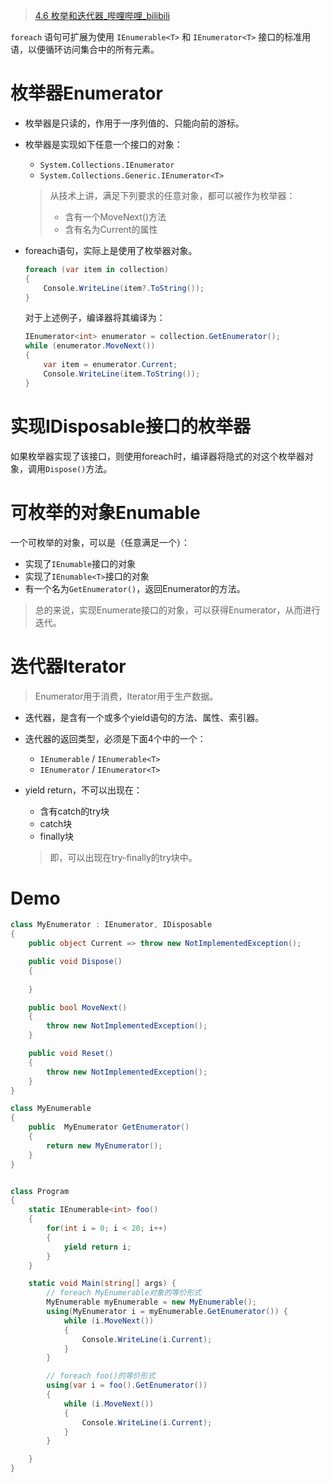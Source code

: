 > [4.6 枚举和迭代器_哔哩哔哩_bilibili](https://www.bilibili.com/video/BV1At411N74o?p=3&vd_source=be746efb77e979ca275e4f65f2d8cda3)



`foreach` 语句可扩展为使用 `IEnumerable<T>` 和 `IEnumerator<T>` 接口的标准用语，以便循环访问集合中的所有元素。



# 枚举器Enumerator

- 枚举器是只读的，作用于一序列值的、只能向前的游标。

- 枚举器是实现如下任意一个接口的对象：

  - `System.Collections.IEnumerator`
  - `System.Collections.Generic.IEnumerator<T>`

  > 从技术上讲，满足下列要求的任意对象，都可以被作为枚举器：
  >
  > - 含有一个MoveNext()方法
  > - 含有名为Current的属性



- foreach语句，实际上是使用了枚举器对象。

  ```cs
  foreach (var item in collection)
  {
      Console.WriteLine(item?.ToString());
  }
  ```

  对于上述例子，编译器将其编译为：

  ```cs
  IEnumerator<int> enumerator = collection.GetEnumerator();
  while (enumerator.MoveNext())
  {
      var item = enumerator.Current;
      Console.WriteLine(item.ToString());
  }
  ```



# 实现IDisposable接口的枚举器

如果枚举器实现了该接口，则使用foreach时，编译器将隐式的对这个枚举器对象，调用`Dispose()`方法。



# 可枚举的对象Enumable

一个可枚举的对象，可以是（任意满足一个）：

- 实现了`IEnumable`接口的对象
- 实现了`IEnumable<T>`接口的对象
- 有一个名为`GetEnumerator()`，返回Enumerator的方法。

> 总的来说，实现Enumerate接口的对象，可以获得Enumerator，从而进行迭代。





#  迭代器Iterator

> Enumerator用于消费，Iterator用于生产数据。



- 迭代器，是含有一个或多个yield语句的方法、属性、索引器。
- 迭代器的返回类型，必须是下面4个中的一个：
  - `IEnumerable` / `IEnumerable<T>`
  - `IEnumerator` / `IEnumerator<T>`

- yield return，不可以出现在：

  - 含有catch的try块
  - catch块
  - finally块

  > 即，可以出现在try-finally的try块中。





 

# Demo

```cs
class MyEnumerator : IEnumerator, IDisposable
{
    public object Current => throw new NotImplementedException();

    public void Dispose()
    {
        
    }

    public bool MoveNext()
    {
        throw new NotImplementedException();
    }

    public void Reset()
    {
        throw new NotImplementedException();
    }
}

class MyEnumerable
{
    public  MyEnumerator GetEnumerator()
    {
        return new MyEnumerator();
    }
}


class Program
{    
    static IEnumerable<int> foo()
    {
        for(int i = 0; i < 20; i++)
        {
            yield return i;
        }
    }

    static void Main(string[] args) {
        // foreach MyEnumerable对象的等价形式
        MyEnumerable myEnumerable = new MyEnumerable();
        using(MyEnumerator i = myEnumerable.GetEnumerator()) { 
            while (i.MoveNext())
            {
                Console.WriteLine(i.Current);
            }
        }

        // foreach foo()的等价形式
        using(var i = foo().GetEnumerator())
        {
            while (i.MoveNext())
            {
                Console.WriteLine(i.Current);
            }
        }

    }
}
```

